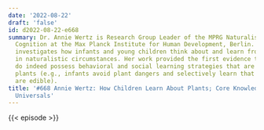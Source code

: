 ```yaml
---
date: '2022-08-22'
draft: 'false'
id: d2022-08-22-e668
summary: Dr. Annie Wertz is Research Group Leader of the MPRG Naturalistic Social
  Cognition at the Max Planck Institute for Human Development, Berlin. Her research
  investigates how infants and young children think about and learn from other people
  in naturalistic circumstances. Her work provided the first evidence that human infants
  do indeed possess behavioral and social learning strategies that are selective to
  plants (e.g., infants avoid plant dangers and selectively learn that some plants
  are edible).
title: '#668 Annie Wertz: How Children Learn About Plants; Core Knowledge, and Human
  Universals'
---
```

{{< episode >}}

